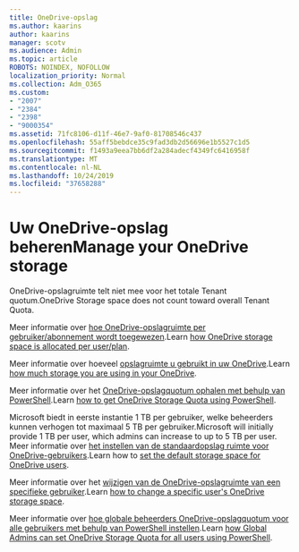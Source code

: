 ```yaml
---
title: OneDrive-opslag
ms.author: kaarins
author: kaarins
manager: scotv
ms.audience: Admin
ms.topic: article
ROBOTS: NOINDEX, NOFOLLOW
localization_priority: Normal
ms.collection: Adm_O365
ms.custom:
- "2007"
- "2384"
- "2398"
- "9000354"
ms.assetid: 71fc8106-d11f-46e7-9af0-81708546c437
ms.openlocfilehash: 55aff5bebdce35c9fad3db2d56696e1b5527c1d5
ms.sourcegitcommit: f1493a9eea7bb6df2a284adecf4349fc6416958f
ms.translationtype: MT
ms.contentlocale: nl-NL
ms.lasthandoff: 10/24/2019
ms.locfileid: "37658288"
---
```

# <a name="manage-your-onedrive-storage"></a><span data-ttu-id="a1ea1-102">Uw OneDrive-opslag beheren</span><span class="sxs-lookup"><span data-stu-id="a1ea1-102">Manage your OneDrive storage</span></span>

<span data-ttu-id="a1ea1-103">OneDrive-opslagruimte telt niet mee voor het totale Tenant quotum.</span><span class="sxs-lookup"><span data-stu-id="a1ea1-103">OneDrive Storage space does not count toward overall Tenant Quota.</span></span> 

<span data-ttu-id="a1ea1-104">Meer informatie over [hoe OneDrive-opslagruimte per gebruiker/abonnement wordt toegewezen](https://docs.microsoft.com/office365/servicedescriptions/onedrive-for-business-service-description?redirectedfrom=MSDN#storage-space-per-user).</span><span class="sxs-lookup"><span data-stu-id="a1ea1-104">Learn [how OneDrive storage space is allocated per user/plan](https://docs.microsoft.com/office365/servicedescriptions/onedrive-for-business-service-description?redirectedfrom=MSDN#storage-space-per-user).</span></span>

<span data-ttu-id="a1ea1-105">Meer informatie over hoeveel [opslagruimte u gebruikt in uw OneDrive](https://support.office.com/article/manage-your-onedrive-for-business-storage-31519161-059c-4764-b6f8-f5cd29f7fe68).</span><span class="sxs-lookup"><span data-stu-id="a1ea1-105">Learn [how much storage you are using in your OneDrive](https://support.office.com/article/manage-your-onedrive-for-business-storage-31519161-059c-4764-b6f8-f5cd29f7fe68).</span></span>

<span data-ttu-id="a1ea1-106">Meer informatie over het [OneDrive-opslagquotum ophalen met behulp van PowerShell](https://gallery.technet.microsoft.com/scriptcenter/OneDrive-for-Business-0cb45614).</span><span class="sxs-lookup"><span data-stu-id="a1ea1-106">Learn [how to get OneDrive Storage Quota using PowerShell](https://gallery.technet.microsoft.com/scriptcenter/OneDrive-for-Business-0cb45614).</span></span>

<span data-ttu-id="a1ea1-107">Microsoft biedt in eerste instantie 1 TB per gebruiker, welke beheerders kunnen verhogen tot maximaal 5 TB per gebruiker.</span><span class="sxs-lookup"><span data-stu-id="a1ea1-107">Microsoft will initially provide 1 TB per user, which admins can increase to up to 5 TB per user.</span></span> <span data-ttu-id="a1ea1-108">Meer informatie over [het instellen van de standaardopslag ruimte voor OneDrive-gebruikers](https://docs.microsoft.com/onedrive/set-default-storage-space).</span><span class="sxs-lookup"><span data-stu-id="a1ea1-108">Learn how to [set the default storage space for OneDrive users](https://docs.microsoft.com/onedrive/set-default-storage-space).</span></span>

<span data-ttu-id="a1ea1-109">Meer informatie over het [wijzigen van de OneDrive-opslagruimte van een specifieke gebruiker](https://docs.microsoft.com/onedrive/change-user-storage).</span><span class="sxs-lookup"><span data-stu-id="a1ea1-109">Learn [how to change a specific user's OneDrive storage space](https://docs.microsoft.com/onedrive/change-user-storage).</span></span>

<span data-ttu-id="a1ea1-110">Meer informatie over [hoe globale beheerders OneDrive-opslagquotum voor alle gebruikers met behulp van PowerShell instellen](https://gallery.technet.microsoft.com/office/How-to-set-OneDrive-for-8b61365b).</span><span class="sxs-lookup"><span data-stu-id="a1ea1-110">Learn [how Global Admins can set OneDrive Storage Quota for all users using PowerShell](https://gallery.technet.microsoft.com/office/How-to-set-OneDrive-for-8b61365b).</span></span>
  